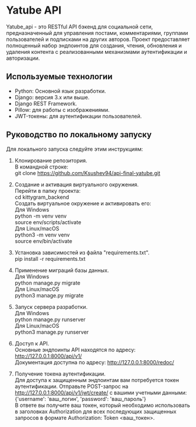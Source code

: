 # Yatube API
Yatube_api - это RESTful API бэкенд для социальной сети, предназначенный для управления постами, комментариями, группами пользователей и подписками на других авторов. 
Проект предоставляет полноценный набор эндпоинтов для создания, чтения, обновления и удаления контента с реализованными механизмами аутентификации и авторизации.


## Используемые технологии
*   Python: Основной язык разработки.
*   Django: версия 3.x или выше.
*   Django REST Framework.
*   Pillow: для работы с изображениями.
*   JWT-токены: для аутентификации пользователей.


## Руководство по локальному запуску
Для локального запуска следуйте этим инструкциям:

1. Клонирование репозитория.  
В командной строке:  
git clone https://github.com/Ksushev94/api-final-yatube.git  

2. Создание и активация виртуального окружения.  
Перейти в папку проекта:  
cd kittygram_backend  
Создать виртуальное окружение и активировать его:  
Для Windows  
python -m venv venv  
source env/scripts/activate  
Для Linux/macOS  
python3 -m venv venv  
source env/bin/activate  

3. Установка зависимостей из файла "requirements.txt".  
pip install -r requirements.txt

4. Применение миграций базы данных.  
Для Windows  
python manage.py migrate  
Для Linux/macOS  
python3 manage.py migrate

5. Запуск сервера разработки.  
Для Windows  
python manage.py runserver  
Для Linux/macOS  
python3 manage.py runserver

6. Доступ к API.  
Основные эндпоинты API находятся по адресу: http://127.0.0.1:8000/api/v1/  
Документация доступна по адресу: http://127.0.0.1:8000/redoc/

7. Получение токена аутентификации.  
Для доступа к защищенным эндпоинтам вам потребуется токен аутентификации. Отправьте POST-запрос на http://127.0.0.1:8000/api/v1/jwt/create/ с вашими учетными данными:{'username': 'ваш_логин', 'password': 'ваш_пароль'}  
В ответе вы получите ваш токен, который необходимо использовать в заголовках Authorization для всех последующих защищенных запросов в формате Authorization: Token <ваш_токен>.
